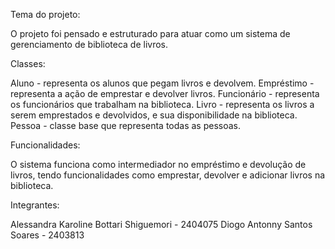 Tema do projeto:

O projeto foi pensado e estruturado para atuar como um sistema de gerenciamento de biblioteca de livros.

Classes:

Aluno - representa os alunos que pegam livros e devolvem.
Empréstimo - representa a ação de emprestar e devolver livros.
Funcionário - representa os funcionários que trabalham na biblioteca.
Livro - representa os livros a serem emprestados e devolvidos, e sua disponibilidade na biblioteca.
Pessoa - classe base que representa todas as pessoas.

Funcionalidades:

O sistema funciona como intermediador no empréstimo e devolução de livros, tendo funcionalidades como emprestar, devolver e adicionar livros na biblioteca.

Integrantes:

Alessandra Karoline Bottari Shiguemori - 2404075
Diogo Antonny Santos Soares - 2403813 